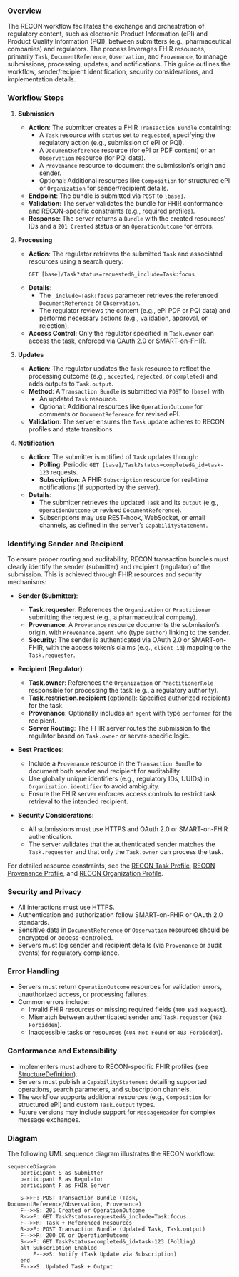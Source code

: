 ### Overview

The RECON workflow facilitates the exchange and orchestration of regulatory content, such as electronic Product Information (ePI) and Product Quality Information (PQI), between submitters (e.g., pharmaceutical companies) and regulators. The process leverages FHIR resources, primarily `Task`, `DocumentReference`, `Observation`, and `Provenance`, to manage submissions, processing, updates, and notifications. This guide outlines the workflow, sender/recipient identification, security considerations, and implementation details.

### Workflow Steps

1. **Submission**  
   - **Action**: The submitter creates a FHIR `Transaction Bundle` containing:  
     - A `Task` resource with `status` set to `requested`, specifying the regulatory action (e.g., submission of ePI or PQI).  
     - A `DocumentReference` resource (for ePI or PDF content) or an `Observation` resource (for PQI data).  
     - A `Provenance` resource to document the submission’s origin and sender.  
     - Optional: Additional resources like `Composition` for structured ePI or `Organization` for sender/recipient details.  
   - **Endpoint**: The bundle is submitted via `POST` to `[base]`.  
   - **Validation**: The server validates the bundle for FHIR conformance and RECON-specific constraints (e.g., required profiles).  
   - **Response**: The server returns a `Bundle` with the created resources’ IDs and a `201 Created` status or an `OperationOutcome` for errors.

2. **Processing**  
   - **Action**: The regulator retrieves the submitted `Task` and associated resources using a search query:  
     ```http
     GET [base]/Task?status=requested&_include=Task:focus
     ```
   - **Details**:  
     - The `_include=Task:focus` parameter retrieves the referenced `DocumentReference` or `Observation`.  
     - The regulator reviews the content (e.g., ePI PDF or PQI data) and performs necessary actions (e.g., validation, approval, or rejection).  
   - **Access Control**: Only the regulator specified in `Task.owner` can access the task, enforced via OAuth 2.0 or SMART-on-FHIR.

3. **Updates**  
   - **Action**: The regulator updates the `Task` resource to reflect the processing outcome (e.g., `accepted`, `rejected`, or `completed`) and adds outputs to `Task.output`.  
   - **Method**: A `Transaction Bundle` is submitted via `POST` to `[base]` with:  
     - An updated `Task` resource.  
     - Optional: Additional resources like `OperationOutcome` for comments or `DocumentReference` for revised ePI.  
   - **Validation**: The server ensures the `Task` update adheres to RECON profiles and state transitions.

4. **Notification**  
   - **Action**: The submitter is notified of `Task` updates through:  
     - **Polling**: Periodic `GET [base]/Task?status=completed&_id=task-123` requests.  
     - **Subscription**: A FHIR `Subscription` resource for real-time notifications (if supported by the server).  
   - **Details**:  
     - The submitter retrieves the updated `Task` and its `output` (e.g., `OperationOutcome` or revised `DocumentReference`).  
     - Subscriptions may use REST-hook, WebSocket, or email channels, as defined in the server’s `CapabilityStatement`.

### Identifying Sender and Recipient

To ensure proper routing and auditability, RECON transaction bundles must clearly identify the sender (submitter) and recipient (regulator) of the submission. This is achieved through FHIR resources and security mechanisms:

- **Sender (Submitter)**:
  - **Task.requester**: References the `Organization` or `Practitioner` submitting the request (e.g., a pharmaceutical company).  
  - **Provenance**: A `Provenance` resource documents the submission’s origin, with `Provenance.agent.who` (type `author`) linking to the sender.  
  - **Security**: The sender is authenticated via OAuth 2.0 or SMART-on-FHIR, with the access token’s claims (e.g., `client_id`) mapping to the `Task.requester`.  

- **Recipient (Regulator)**:
  - **Task.owner**: References the `Organization` or `PractitionerRole` responsible for processing the task (e.g., a regulatory authority).  
  - **Task.restriction.recipient** (optional): Specifies authorized recipients for the task.  
  - **Provenance**: Optionally includes an `agent` with type `performer` for the recipient.  
  - **Server Routing**: The FHIR server routes the submission to the regulator based on `Task.owner` or server-specific logic.

- **Best Practices**:
  - Include a `Provenance` resource in the `Transaction Bundle` to document both sender and recipient for auditability.  
  - Use globally unique identifiers (e.g., regulatory IDs, UUIDs) in `Organization.identifier` to avoid ambiguity.  
  - Ensure the FHIR server enforces access controls to restrict task retrieval to the intended recipient.

- **Security Considerations**:
  - All submissions must use HTTPS and OAuth 2.0 or SMART-on-FHIR authentication.  
  - The server validates that the authenticated sender matches the `Task.requester` and that only the `Task.owner` can process the task.

For detailed resource constraints, see the [RECON Task Profile](https://build.fhir.org/ig/cander2/recon-ig/StructureDefinition-recon-task.html), [RECON Provenance Profile](https://build.fhir.org/ig/cander2/recon-ig/StructureDefinition-recon-provenance.html), and [RECON Organization Profile](https://build.fhir.org/ig/cander2/recon-ig/StructureDefinition-recon-organization.html).

### Security and Privacy

- All interactions must use HTTPS.  
- Authentication and authorization follow SMART-on-FHIR or OAuth 2.0 standards.  
- Sensitive data in `DocumentReference` or `Observation` resources should be encrypted or access-controlled.  
- Servers must log sender and recipient details (via `Provenance` or audit events) for regulatory compliance.

### Error Handling

- Servers must return `OperationOutcome` resources for validation errors, unauthorized access, or processing failures.  
- Common errors include:  
  - Invalid FHIR resources or missing required fields (`400 Bad Request`).  
  - Mismatch between authenticated sender and `Task.requester` (`403 Forbidden`).  
  - Inaccessible tasks or resources (`404 Not Found` or `403 Forbidden`).  

### Conformance and Extensibility

- Implementers must adhere to RECON-specific FHIR profiles (see [StructureDefinition](https://build.fhir.org/ig/cander2/recon-ig/profiles.html)).  
- Servers must publish a `CapabilityStatement` detailing supported operations, search parameters, and subscription channels.  
- The workflow supports additional resources (e.g., `Composition` for structured ePI) and custom `Task.output` types.  
- Future versions may include support for `MessageHeader` for complex message exchanges.

### Diagram

The following UML sequence diagram illustrates the RECON workflow:

```mermaid
sequenceDiagram
    participant S as Submitter
    participant R as Regulator
    participant F as FHIR Server

    S->>F: POST Transaction Bundle (Task, DocumentReference/Observation, Provenance)
    F-->>S: 201 Created or OperationOutcome
    R->>F: GET Task?status=requested&_include=Task:focus
    F-->>R: Task + Referenced Resources
    R->>F: POST Transaction Bundle (Updated Task, Task.output)
    F-->>R: 200 OK or OperationOutcome
    S->>F: GET Task?status=completed&_id=task-123 (Polling)
    alt Subscription Enabled
        F-->>S: Notify (Task Update via Subscription)
    end
    F-->>S: Updated Task + Output